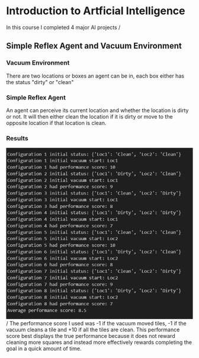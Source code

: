 # Introduction to Artficial Intelligence

In this course I completed 4 major AI projects /

## Simple Reflex Agent and Vacuum Environment
### Vacuum Environment
There are two locations or boxes an agent can be in, each box either has the status "dirty" or "clean"

### Simple Reflex Agent
An agent can perceive its current location and whether the location is dirty or not. It will then either clean the location if it is dirty or move to the opposite location if that location is clean.

### Results
![Screenshot](VacuumReflexAgentResults.png)/
The performance score I used was -1 if the vacuum moved tiles, -1 if the vacuum cleans a tile and +10 if all the tiles are clean. This performance score best displays the true performance because it does not reward cleaning more squares and instead more effectively rewards completing the goal in a quick amount of time. 

##

